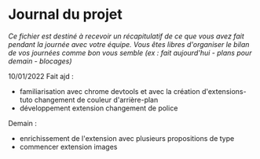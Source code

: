 # Journal du projet

*Ce fichier est destiné à recevoir un récapitulatif de ce que vous avez fait pendant la journée avec votre équipe. Vous êtes libres d'organiser le bilan de vos journées comme bon vous semble (ex : fait aujourd'hui - plans pour demain - blocages)*

10/01/2022
Fait ajd : 
- familiarisation avec chrome devtools et avec la création d'extensions- tuto changement de couleur d'arrière-plan 
- développement extension changement de police 

Demain : 
- enrichissement de l'extension avec plusieurs propositions de type 
- commencer extension images  
